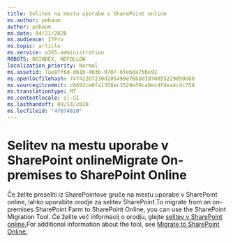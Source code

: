 ```yaml
---
title: Selitev na mestu uporabe v SharePoint online
ms.author: pebaum
author: pebaum
ms.date: 04/21/2020
ms.audience: ITPro
ms.topic: article
ms.service: o365-administration
ROBOTS: NOINDEX, NOFOLLOW
localization_priority: Normal
ms.assetid: 7ae8ff6d-db1b-403b-9707-6fe6da75be92
ms.openlocfilehash: 747422b7230d205499e76bbd3970055229850bb0
ms.sourcegitcommit: c6692ce0fa1358ec3529e59ca0ecdfdea4cdc759
ms.translationtype: MT
ms.contentlocale: sl-SI
ms.lasthandoff: 09/14/2020
ms.locfileid: "47674810"
---
```

# <a name="migrate-on-premises-to-sharepoint-online"></a><span data-ttu-id="0c5a9-102">Selitev na mestu uporabe v SharePoint online</span><span class="sxs-lookup"><span data-stu-id="0c5a9-102">Migrate On-premises to SharePoint Online</span></span>

<span data-ttu-id="0c5a9-103">Če želite preseliti iz SharePointove gruče na mestu uporabe v SharePoint online, lahko uporabite orodje za selitev SharePoint.</span><span class="sxs-lookup"><span data-stu-id="0c5a9-103">To migrate from an on-premises SharePoint Farm to SharePoint Online, you can use the SharePoint Migration Tool.</span></span> <span data-ttu-id="0c5a9-104">Če želite več informacij o orodju, glejte [selitev v SharePoint online.](https://go.microsoft.com/fwlink/?linkid=2019574)</span><span class="sxs-lookup"><span data-stu-id="0c5a9-104">For additional information about the tool, see [Migrate to SharePoint Online.](https://go.microsoft.com/fwlink/?linkid=2019574)</span></span>
  

